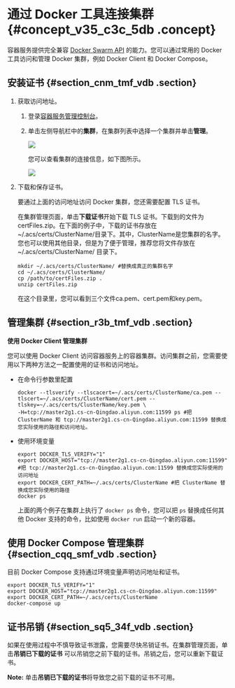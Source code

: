 # 通过 Docker 工具连接集群 {#concept_v35_c3c_5db .concept}

容器服务提供完全兼容 [Docker Swarm API](https://docs.docker.com/swarm/) 的能力。您可以通过常用的 Docker 工具访问和管理 Docker 集群，例如 Docker Client 和 Docker Compose。

## 安装证书 {#section_cnm_tmf_vdb .section}

1.  获取访问地址。
    1.  登录[容器服务管理控制台](https://cs.console.aliyun.com/?spm=a2c4g.11186623.2.4.AmPWm2#/overview/all)。
    2.  单击左侧导航栏中的**集群**，在集群列表中选择一个集群并单击**管理**。

         ![](http://static-aliyun-doc.oss-cn-hangzhou.aliyuncs.com/assets/img/6870/6069_zh-CN.png) 

        您可以查看集群的连接信息，如下图所示。

        ![](http://static-aliyun-doc.oss-cn-hangzhou.aliyuncs.com/assets/img/6870/6070_zh-CN.png)

2.  下载和保存证书。

    要通过上面的访问地址访问 Docker 集群，您还需要配置 TLS 证书。

    在集群管理页面，单击**下载证书**开始下载 TLS 证书。下载到的文件为 certFiles.zip。在下面的例子中，下载的证书存放在 ~/.acs/certs/ClusterName/目录下。其中，ClusterName是您集群的名字。您也可以使用其他目录，但是为了便于管理，推荐您将文件存放在~/.acs/certs/ClusterName/ 目录下。

    ```
    mkdir ~/.acs/certs/ClusterName/ #替换成真正的集群名字 
    cd ~/.acs/certs/ClusterName/ 
    cp /path/to/certFiles.zip . 
    unzip certFiles.zip
    ```

    在这个目录里，您可以看到三个文件ca.pem、cert.pem和key.pem。


## 管理集群 {#section_r3b_tmf_vdb .section}

**使用 Docker Client 管理集群**

您可以使用 Docker Client 访问容器服务上的容器集群。访问集群之前，您需要使用以下两种方法之一配置使用的证书和访问地址。

-   在命令行参数里配置

    ```
    docker --tlsverify --tlscacert=~/.acs/certs/ClusterName/ca.pem --tlscert=~/.acs/certs/ClusterName/cert.pem --tlskey=~/.acs/certs/ClusterName/key.pem \
    -H=tcp://master2g1.cs-cn-Qingdao.aliyun.com:11599 ps #把 ClusterName 和 tcp://master2g1.cs-cn-Qingdao.aliyun.com:11599 替换成您实际使用的路径和访问地址。
    ```

-   使用环境变量

    ```
    export DOCKER_TLS_VERIFY="1"
    export DOCKER_HOST="tcp://master2g1.cs-cn-Qingdao.aliyun.com:11599" #把 tcp://master2g1.cs-cn-Qingdao.aliyun.com:11599 替换成您实际使用的访问地址
    export DOCKER_CERT_PATH=~/.acs/certs/ClusterName #把 ClusterName 替换成您实际使用的路径
    docker ps
    ```

    上面的两个例子在集群上执行了 `docker ps` 命令，您可以把 `ps` 替换成任何其他 Docker 支持的命令，比如使用 `docker run` 启动一个新的容器。


## 使用 Docker Compose 管理集群 {#section_cqq_smf_vdb .section}

目前 Docker Compose 支持通过环境变量声明访问地址和证书。

```
export DOCKER_TLS_VERIFY="1"
export DOCKER_HOST="tcp://master2g1.cs-cn-Qingdao.aliyun.com:11599"
export DOCKER_CERT_PATH=~/.acs/certs/ClusterName
docker-compose up
```

## 证书吊销 {#section_sq5_34f_vdb .section}

如果在使用过程中不慎导致证书泄露，您需要尽快吊销证书。在集群管理页面，单击**吊销已下载的证书** 可以吊销您之前下载的证书。吊销之后，您可以重新下载证书。

**Note:** 单击**吊销已下载的证书**将导致您之前下载的证书不可用。

